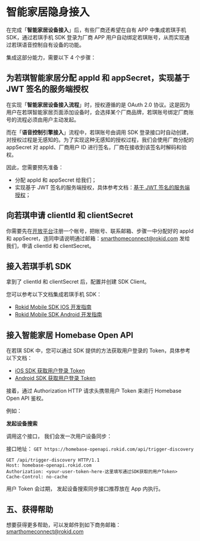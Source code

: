 # 智能家居隐身接入

在完成「**智能家居设备接入**」后，有些厂商还希望在自有 APP 中集成若琪手机 SDK，通过若琪手机 SDK 登录为厂商 APP 用户自动绑定若琪账号，从而实现通过若琪语音控制自有设备的功能。

集成这部分能力，需要以下 4 个步骤：

## 为若琪智能家居分配 appId 和 appSecret，实现基于 JWT 签名的服务端授权

在实现「**智能家居设备接入流程**」时，授权遵循的是 OAuth 2.0 协议。这是因为用户在若琪智能家居页面添加设备时，会选择某个厂商品牌，若琪账号绑定厂商账号的流程必须由用户主动发起。

而在「**语音控制引擎接入**」流程中，若琪账号由调用 SDK 登录接口时自动创建，对授权过程是无感知的。为了实现这种无感知的授权过程，我们会使用厂商分配的 appSecret 对 appId、厂商用户 ID 进行签名，厂商在接收到该签名时解码和验权。

因此，您需要预先准备：

* 分配 appId 和 appSecret 给我们；
* 实现基于 JWT 签名的服务端授权，具体参考文档：[基于 JWT 签名的服务端授权](../connect/rfc7519.md)；

## 向若琪申请 clientId 和 clientSecret

你需要先在[开放平台](https://developer.rokid.com/)注册一个帐号，把帐号、联系邮箱、步骤一中分配好的 appId 和 appSecret，连同申请说明通过邮箱：<smarthomeconnect@rokid.com> 发给我们，申请 clientId 和 clientSecret。

## 接入若琪手机 SDK

拿到了 clientId 和 clientSecret 后，配置并创建 SDK Client。

您可以参考以下文档集成若琪手机 SDK：

- [Rokid Mobile SDK IOS 开发指南](https://rokid.github.io/mobile-sdk-ios-docs)
- [Rokid Mobile SDK Android 开发指南](https://rokid.github.io/mobile-sdk-android-docs)

## 接入智能家居 Homebase Open API

在若琪 SDK 中，您可以通过 SDK 提供的方法获取用户登录的 Token，具体参考以下文档：

- [iOS SDK 获取用户登录 Token](https://rokid.github.io/mobile-sdk-ios-docs/resource/31_token_login.html)
- [Android SDK 获取用户登录 Token](https://rokid.github.io/mobile-sdk-android-docs/resource/31_login.html)

接着，通过 Authorization HTTP 请求头携带用户 Token 来进行 Homebase Open API 鉴权。

例如：

**发起设备搜索**

调用这个接口， 我们会发一次用户设备同步：

接口地址： `GET https://homebase-openapi.rokid.com/api/trigger-discovery`

```
GET /api/trigger-discovery HTTP/1.1
Host: homebase-openapi.rokid.com
Authorization: <your-user-token-here-这里填写通过SDK获取的用户Token>
Cache-Control: no-cache
```

用户 Token 会过期， 发起设备搜索同步接口推荐放在 App 内执行。

## 五、获得帮助

想要获得更多帮助，可以发邮件到如下商务邮箱：<smarthomeconnect@rokid.com>